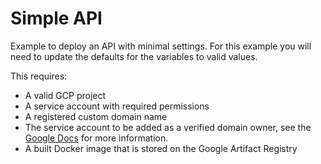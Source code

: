 # Simple API

Example to deploy an API with minimal settings.
For this example you will need to update the defaults for the variables to valid values.

This requires:
- A valid GCP project
- A service account with required permissions
- A registered custom domain name
- The service account to be added as a verified domain owner, see the 
[Google Docs](https://cloud.google.com/run/docs/mapping-custom-domains#add-verified) for more information.
- A built Docker image that is stored on the Google Artifact Registry
